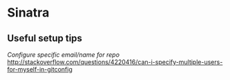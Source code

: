 # Sinatra

## Useful setup tips

_Configure specific email/name for repo_
http://stackoverflow.com/questions/4220416/can-i-specify-multiple-users-for-myself-in-gitconfig
